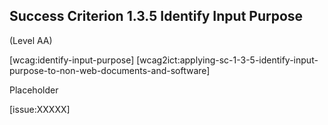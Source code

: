 ## Success Criterion 1.3.5 Identify Input Purpose

(Level AA)

[wcag:identify-input-purpose]
[wcag2ict:applying-sc-1-3-5-identify-input-purpose-to-non-web-documents-and-software]

Placeholder

[issue:XXXXX]
